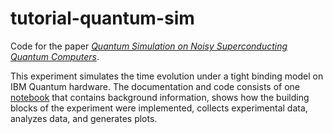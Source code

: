 # tutorial-quantum-sim

Code for the paper [*Quantum Simulation on Noisy Superconducting Quantum Computers*](https://arxiv.org/abs/2209.02795).

This experiment simulates the time evolution under a tight binding model on IBM Quantum hardware.
The documentation and code consists of one [notebook](docs/qsim-tight-binding-model.ipynb) that contains background information, shows how the building blocks of the experiment were implemented, collects experimental data, analyzes data, and generates plots.
